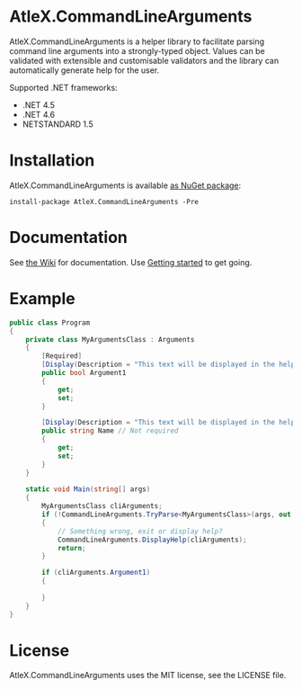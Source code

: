 # AtleX.CommandLineArguments

AtleX.CommandLineArguments is a helper library to facilitate parsing command line arguments into a strongly-typed object. Values can be validated with extensible
and customisable validators and the library can automatically generate help for the user.

Supported .NET frameworks:
* .NET 4.5
* .NET 4.6
* NETSTANDARD 1.5

# Installation

AtleX.CommandLineArguments is available [as NuGet package](https://www.nuget.org/packages/AtleX.CommandLineArguments/):

```
install-package AtleX.CommandLineArguments -Pre
```

# Documentation

See [the Wiki](https://github.com/akamsteeg/AtleX.CommandLineArguments/wiki) for documentation. Use 
[Getting started](https://github.com/akamsteeg/AtleX.CommandLineArguments/wiki/Getting-started) to get going.

# Example

```csharp
public class Program
{
	private class MyArgumentsClass : Arguments
	{
		[Required]
		[Display(Description = "This text will be displayed in the help, when requested")]
		public bool Argument1
		{
			get;
			set;
		}

		[Display(Description = "This text will be displayed in the help, when requested")]
		public string Name // Not required
		{
			get;
			set;
		}
	}
	
	static void Main(string[] args)
	{
		MyArgumentsClass cliArguments;
		if (!CommandLineArguments.TryParse<MyArgumentsClass>(args, out cliArguments))
		{
			// Something wrong, exit or display help?
			CommandLineArguments.DisplayHelp(cliArguments);
			return;
		}

		if (cliArguments.Argument1)
		{
		
		}
	}
}
```

# License

AtleX.CommandLineArguments uses the MIT license, see the LICENSE file.
